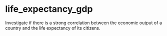 # life_expectancy_gdp
Investigate if there is a strong correlation between the economic output of a country and the life expectancy of its citizens.
